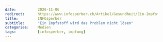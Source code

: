 ```yaml
---
date:          2020-11-06
redirect:      https://www.infosperber.ch/Artikel/Gesundheit/Ein-Impfstoff-wird-das-Problem-nicht-losen
title:         INFOsperber
subtitle:      "Ein Impfstoff wird das Problem nicht lösen"
categories:    Medien
tags:          [infosperber, impfung]
---
```

